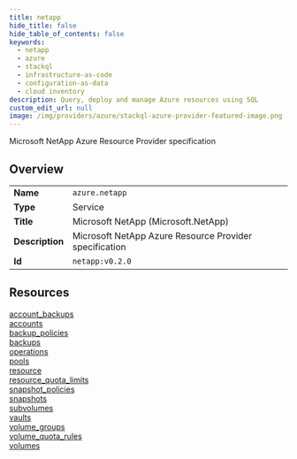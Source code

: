 ```yaml
---
title: netapp
hide_title: false
hide_table_of_contents: false
keywords:
  - netapp
  - azure
  - stackql
  - infrastructure-as-code
  - configuration-as-data
  - cloud inventory
description: Query, deploy and manage Azure resources using SQL
custom_edit_url: null
image: /img/providers/azure/stackql-azure-provider-featured-image.png
---
```

Microsoft NetApp Azure Resource Provider specification  
    

## Overview
<table><tbody>
<tr><td><b>Name</b></td><td><code>azure.netapp</code></td></tr>
<tr><td><b>Type</b></td><td>Service</td></tr>
<tr><td><b>Title</b></td><td>Microsoft NetApp (Microsoft.NetApp)</td></tr>
<tr><td><b>Description</b></td><td>Microsoft NetApp Azure Resource Provider specification</td></tr>
<tr><td><b>Id</b></td><td><code>netapp:v0.2.0</code></td></tr>
</tbody></table>

## Resources
<div class="row">
<div class="providerDocColumn">
<a href="/providers/azure/netapp/account_backups/">account_backups</a><br />
<a href="/providers/azure/netapp/accounts/">accounts</a><br />
<a href="/providers/azure/netapp/backup_policies/">backup_policies</a><br />
<a href="/providers/azure/netapp/backups/">backups</a><br />
<a href="/providers/azure/netapp/operations/">operations</a><br />
<a href="/providers/azure/netapp/pools/">pools</a><br />
<a href="/providers/azure/netapp/resource/">resource</a><br />
<a href="/providers/azure/netapp/resource_quota_limits/">resource_quota_limits</a><br />
</div>
<div class="providerDocColumn">
<a href="/providers/azure/netapp/snapshot_policies/">snapshot_policies</a><br />
<a href="/providers/azure/netapp/snapshots/">snapshots</a><br />
<a href="/providers/azure/netapp/subvolumes/">subvolumes</a><br />
<a href="/providers/azure/netapp/vaults/">vaults</a><br />
<a href="/providers/azure/netapp/volume_groups/">volume_groups</a><br />
<a href="/providers/azure/netapp/volume_quota_rules/">volume_quota_rules</a><br />
<a href="/providers/azure/netapp/volumes/">volumes</a><br />
</div>
</div>
